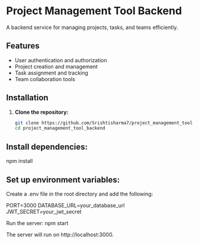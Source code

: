 # Project Management Tool Backend

A backend service for managing projects, tasks, and teams efficiently.

## Features

- User authentication and authorization
- Project creation and management
- Task assignment and tracking
- Team collaboration tools

## Installation

1. **Clone the repository:**

   ```bash
   git clone https://github.com/Srishtisharma7/project_management_tool_backend.git
   cd project_management_tool_backend
   
## Install dependencies:
npm install

## Set up environment variables:

Create a .env file in the root directory and add the following:

PORT=3000
DATABASE_URL=your_database_url
JWT_SECRET=your_jwt_secret

Run the server:
npm start

The server will run on http://localhost:3000.
